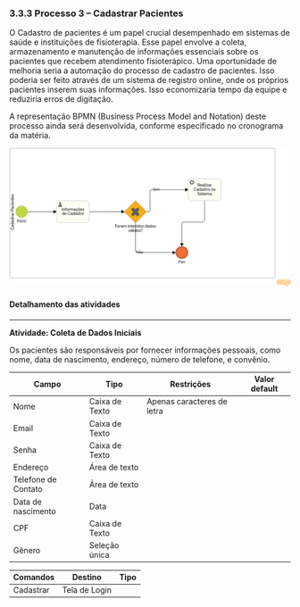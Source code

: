 ### 3.3.3 Processo 3 – Cadastrar Pacientes

O Cadastro de pacientes é um papel crucial desempenhado em sistemas de saúde e instituições  de fisioterapia. Esse papel envolve a coleta, armazenamento e manutenção de informações essenciais sobre os pacientes que recebem atendimento fisioterápico. Uma oportunidade de melhoria seria a automação do processo de cadastro de pacientes. Isso poderia ser feito através de um sistema de registro online, onde os próprios pacientes inserem suas informações. Isso economizaria tempo da equipe e reduziria erros de digitação.

A representação BPMN (Business Process Model and Notation) deste processo ainda será desenvolvida, conforme especificado no cronograma da matéria.

![Modelo BPMN do Processo 3](../assets/processes/processo-3-cadastrar-pacientes.png "Modelo BPMN do Processo 3.")

#### Detalhamento das atividades

---

**Atividade: Coleta de Dados Iniciais**

Os pacientes são responsáveis por fornecer informações pessoais, como nome, data de nascimento, endereço, número de telefone, e convênio.


| **Campo**         | **Tipo**         | **Restrições**             | **Valor default** |
| ---               | ---              | ---                        | ---               |
| Nome              | Caixa de Texto   | Apenas caracteres de letra |                   |
| Email             | Caixa de Texto   |                            |                   |
| Senha             | Caixa de Texto   |                            |                   |
| Endereço          | Área de texto    |                            |                   |
| Telefone de Contato| Área de texto   |                            |                   |
| Data de nascimento| Data             |                            |                   |
| CPF               | Caixa de Texto   |                            |                   |
| Gênero            | Seleção única    |                            |                   |

| **Comandos**         |  **Destino**                   | **Tipo**          |
| ---                  | ---                            | ---               |
| Cadastrar            | Tela de Login                  |                   |

